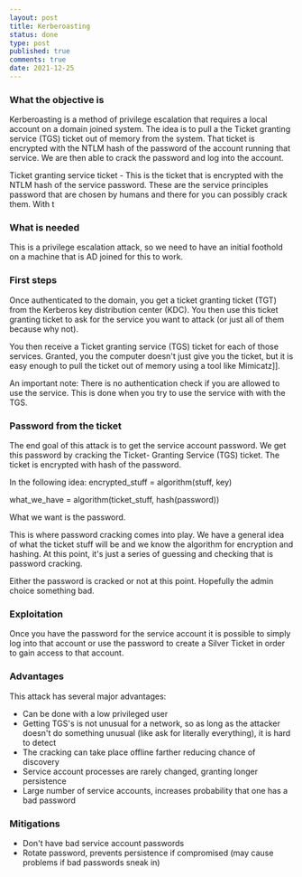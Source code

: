 ```yaml
---
layout: post
title: Kerberoasting
status: done
type: post
published: true
comments: true
date: 2021-12-25
---
```


### What the objective is

Kerberoasting is a method of privilege escalation that requires a local account on a domain joined system. The idea is to pull a the Ticket granting service (TGS) ticket out of memory from the system. That ticket is encrypted with the NTLM hash of the password of the account running that service. We are then able to crack the password and log into the account.



Ticket granting service ticket - This is the ticket that is encrypted with the NTLM hash of the service password. These are the service principles password that are chosen by humans and there for you can possibly crack them. With t


### What is needed

This is a privilege escalation attack, so we need to have an initial foothold on a machine that is AD joined for this to work. 


### First steps

Once authenticated to the domain, you get a ticket granting ticket (TGT) from the Kerberos key distribution center (KDC). You then use this ticket granting ticket to ask for the service you want to attack (or just all of them because why not).

You then receive a Ticket granting service (TGS) ticket for each of those services. Granted, you the computer doesn't just give you the ticket, but it is easy enough to pull the ticket out of memory using a tool like Mimicatz]].

An important note: There is no authentication check if you are allowed to use the service. This is done when you try to use the service with with the TGS. 


### Password from the ticket

The end goal of this attack is to get the service account password. We get this password by cracking the Ticket- Granting Service (TGS) ticket. The ticket is encrypted with hash of the password.

In the following idea:
encrypted_stuff = algorithm(stuff, key)

what_we_have = algorithm(ticket_stuff, hash(password))

What we want is the password.

This is where password cracking comes into play. We have a general idea of what the ticket stuff will be and we know the algorithm for encryption and hashing. At this point, it's just a series of guessing and checking that is password cracking.

Either the password is cracked or not at this point. Hopefully the admin choice something bad. 


### Exploitation
Once you have the password for the service account it is possible to simply log into that account or use the password to create a Silver Ticket in order to gain access to that account.



### Advantages 

This attack has several major advantages:
 - Can be done with a low privileged user
 - Getting TGS's is not unusual for a network, so as long as the attacker doesn't do something unusual (like ask for literally everything), it is hard to detect
 - The cracking can take place offline farther reducing chance of discovery
 - Service account processes are rarely changed, granting longer persistence
 - Large number of service accounts, increases probability that one has a bad password


### Mitigations
 - Don't have bad service account passwords
 - Rotate password, prevents persistence if compromised (may cause problems if bad passwords sneak in)
